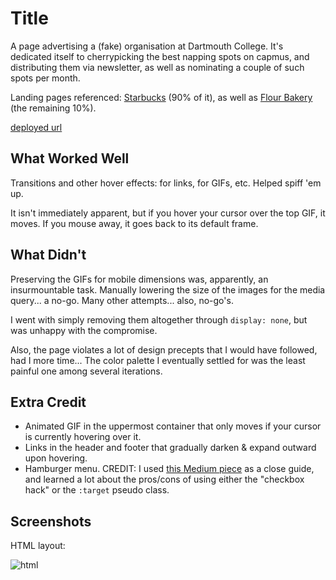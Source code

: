 # Title

A page advertising a (fake) organisation at Dartmouth College. It's dedicated itself to cherrypicking the best napping spots on capmus, and distributing them via newsletter, as well as nominating a couple of such spots per month.

Landing pages referenced: [Starbucks](https://www.starbucks.com/) (90% of it), as well as [Flour Bakery](https://flourbakery.com/) (the remaining 10%).

[deployed url](https://dartmouth-cs52-21s.github.io/lab1-landingpage-michellecchen/)

## What Worked Well

Transitions and other hover effects: for links, for GIFs, etc. Helped spiff 'em up.

It isn't immediately apparent, but if you hover your cursor over the top GIF, it moves. If you mouse away, it goes back to its default frame.

## What Didn't

Preserving the GIFs for mobile dimensions was, apparently, an insurmountable task. Manually lowering the size of the images for the media query... a no-go. Many other attempts... also, no-go's.

I went with simply removing them altogether through `display: none`, but was unhappy with the compromise.

Also, the page violates a lot of design precepts that I would have followed, had I more time... The color palette I eventually settled for was the least painful one among several iterations.

## Extra Credit

- Animated GIF in the uppermost container that only moves if your cursor is currently hovering over it.
- Links in the header and footer that gradually darken & expand outward upon hovering.
- Hamburger menu. CREDIT: I used [this Medium piece](https://medium.com/@heyoka/responsive-pure-css-off-canvas-hamburger-menu-aebc8d11d793) as a close guide, and learned a lot about the pros/cons of using either the "checkbox hack" or the `:target` pseudo class.

## Screenshots

HTML layout:

![html](https://i.imgur.com/PDATSoa.png)

